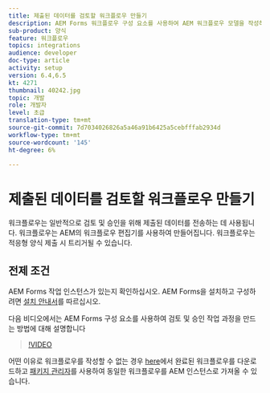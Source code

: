 ```yaml
---
title: 제출된 데이터를 검토할 워크플로우 만들기
description: AEM Forms 워크플로우 구성 요소를 사용하여 AEM 워크플로우 모델을 작성하여 제출된 데이터를 검토합니다.
sub-product: 양식
feature: 워크플로우
topics: integrations
audience: developer
doc-type: article
activity: setup
version: 6.4,6.5
kt: 4271
thumbnail: 40242.jpg
topic: 개발
role: 개발자
level: 초급
translation-type: tm+mt
source-git-commit: 7d7034026826a5a46a91b6425a5cebfffab2934d
workflow-type: tm+mt
source-wordcount: '145'
ht-degree: 6%

---
```



# 제출된 데이터를 검토할 워크플로우 만들기

워크플로우는 일반적으로 검토 및 승인을 위해 제출된 데이터를 전송하는 데 사용됩니다. 워크플로우는 AEM의 워크플로우 편집기를 사용하여 만들어집니다. 워크플로우는 적응형 양식 제출 시 트리거될 수 있습니다.

## 전제 조건

AEM Forms 작업 인스턴스가 있는지 확인하십시오. AEM Forms을 설치하고 구성하려면 [설치 안내서](https://docs.adobe.com/content/help/en/experience-manager-65/forms/install-aem-forms/osgi-installation/installing-configuring-aem-forms-osgi.html)를 따르십시오.

다음 비디오에서는 AEM Forms 구성 요소를 사용하여 검토 및 승인 작업 과정을 만드는 방법에 대해 설명합니다
>[!VIDEO](https://video.tv.adobe.com/v/40242/?quality=9&learn=on)


어떤 이유로 워크플로우를 작성할 수 없는 경우 [here](assets/review-submitted-data-workflow.zip)에서 완료된 워크플로우를 다운로드하고 [패키지 관리자](http://localhost:4502/crx/packmgr/index.jsp)를 사용하여 동일한 워크플로우를 AEM 인스턴스로 가져올 수 있습니다.



